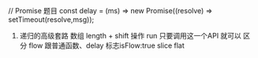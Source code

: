 // Promise 题目
const delay = (ms) => new Promise((resolve) => setTimeout(resolve,msg));


1. 递归的高级套路
    数组 length + shift 操作
    run 只要调用这一个API 就可以
    区分 flow 跟普通函数、delay 标志isFlow:true
    slice 
    flat